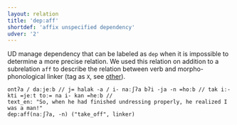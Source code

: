 ```yaml
---
layout: relation
title: 'dep:aff'
shortdef: 'affix unspecified dependency'
udver: '2'
---
```


UD manage dependency that can be labeled as `dep` when it is impossible to determine a more precise relation.
We used this relation on addition to a subrelation `aff` to describe the relation between verb and morpho-phonological linker (tag as `X`, see [other](pos/X)).

~~~ sdparse
ontʔa / daːjeːb // j= halak -a / i- naːʃʔa bʔi -ja -n =hoːb // tak iː- kti =jeːt toː= na i- kan =heːb //
text_en: "So, when he had finished undressing properly, he realized I was a man!"
dep:aff(naːʃʔa, -n) ("take_off", linker)
~~~
<!-- Interlanguage links updated Po 6. listopadu 2023, 21:42:46 CET -->
